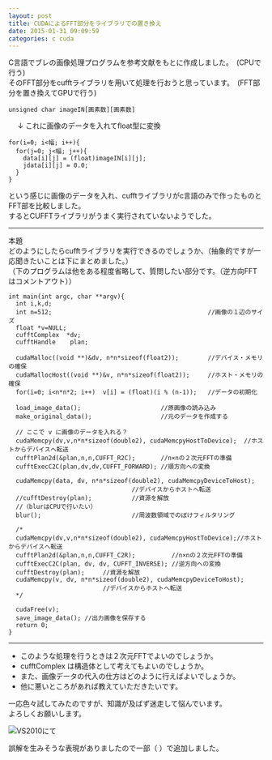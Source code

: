 ```yaml
---
layout: post
title: CUDAによるFFT部分をライブラリでの置き換え
date: 2015-01-31 09:09:59
categories: c cuda
---
```

<p>C言語でブレの画像処理プログラムを参考文献をもとに作成しました。　(CPUで行う)<br>
そのFFT部分をcufftライブラリを用いて処理を行おうと思っています。　(FFT部分を置き換えてGPUで行う)</p>

<pre><code>unsigned char imageIN[画素数][画素数]
</code></pre>

<p>　         ↓  これに画像のデータを入れてfloat型に変換</p>

<pre><code>for(i=0; i&lt;幅; i++){
  for(j=0; j&lt;幅; j++){
    data[i][j] = (float)imageIN[i][j];
    jdata[i][j] = 0.0;
  }
}
</code></pre>

<p>という感じに画像のデータを入れ、cufftライブラリがc言語のみで作ったものとFFT部を比較しました。<br>
するとCUFFTライブラリがうまく実行されていないようでした。</p>

<hr>

<p>本題<br>
  どのようにしたらcufftライブラリを実行できるのでしょうか、（抽象的ですが一応聞きたいことは下にまとめました。）<br>
  （下のプログラムは他をある程度省略して、質問したい部分です。（逆方向FFTはコメントアウト））</p>

<pre><code>int main(int argc, char **argv){
  int i,k,d;
  int n=512;                                           //画像の１辺のサイズ
  float *v=NULL;
  cufftComplex  *dv;
  cufftHandle    plan;

  cudaMalloc((void **)&amp;dv, n*n*sizeof(float2));        //デバイス・メモリの確保
  cudaMallocHost((void **)&amp;v, n*n*sizeof(float2));     //ホスト・メモリの確保
  for(i=0; i&lt;n*n*2; i++)  v[i] = (float)(i % (n-1));   //データの初期化

  load_image_data();                      //原画像の読み込み
  make_original_data();                   //元のデータを作成する

  // ここで v に画像のデータを入れる？
  cudaMemcpy(dv,v,n*n*sizeof(double2), cudaMemcpyHostToDevice);  //ホストからデバイスへ転送
  cufftPlan2d(&amp;plan,n,n,CUFFT_R2C);       //n×nの２次元FFTの準備
  cufftExecC2C(plan,dv,dv,CUFFT_FORWARD); //順方向への変換

  cudaMemcpy(data, dv, n*n*sizeof(double2), cudaMemcpyDeviceToHost);
                                  //デバイスからホストへ転送
  //cufftDestroy(plan);           //資源を解放
  //（blurはCPUで行いたい）
  blur();                         //周波数領域でのぼけフィルタリング

  /*
  cudaMemcpy(dv,v,n*n*sizeof(double2), cudaMemcpyHostToDevice);//ホストからデバイスへ転送
  cufftPlan2d(&amp;plan,n,n,CUFFT_C2R);          //n×nの２次元FFTの準備
  cufftExecC2C(plan, dv, dv, CUFFT_INVERSE); //逆方向への変換
  cufftDestroy(plan);     //資源を解放
  cudaMemcpy(v, dv, n*n*sizeof(double2), cudaMemcpyDeviceToHost);
                          //デバイスからホストへ転送
  */

  cudaFree(v);
  save_image_data(); //出力画像を保存する
  return 0;
}
</code></pre>

<hr>

<ul>
<li>このような処理を行うときは２次元FFTでよいのでしょうか。</li>
<li>cufftComplex は構造体として考えてもよいのでしょうか。</li>
<li>また、画像データの代入の仕方はどのように行えばよいでしょうか。</li>
<li>他に悪いところがあれば教えていただきたいです。</li>
</ul>

<p>一応色々試してみたのですが、知識が及ばず迷走して悩んでいます。<br>
よろしくお願いします。</p>

<p><img src="https://i.stack.imgur.com/lmNDt.png" alt="VS2010にて"></p>

<p>誤解を生みそうな表現がありましたので一部（ ）で追加しました。</p>
